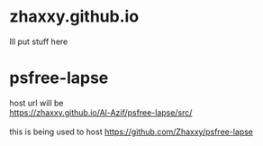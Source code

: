 # zhaxxy.github.io
Ill put stuff here

# psfree-lapse
host url will be<br>
https://zhaxxy.github.io/Al-Azif/psfree-lapse/src/
<br><br>
this is being used to host https://github.com/Zhaxxy/psfree-lapse
